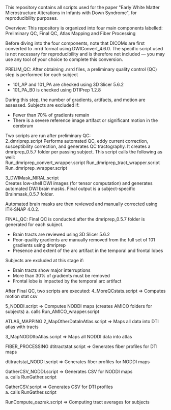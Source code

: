 This repository contains all scripts used for the paper "Early White Matter Microstructure Alterations in Infants with Down Syndrome", for reproducibility purposes. 

Overview: 
This repository is organized into four main components labelled: Preliminary QC, Final QC, Atlas Mapping and Fiber Processing 

Before diving into the four components, note that DICOMs are first converted to .nrrd format using DWIConvert_4.6.0. 
The specific script used is not necessary for reproducibility and is therefore not included — you may use any tool of your choice to complete this conversion. 

PRELIM_QC: After obtaining .nrrd files, a preliminary quality control (QC) step is performed for each subject 
- 101_AP and 101_PA are checked using 3D Slicer 5.6.2 
- 101_PA_B0 is checked using DTIPrep 1.2.8 

During this step, the number of gradients, artifacts, and motion are assessed. Subjects are excluded if: 
- Fewer than 70% of gradients remain 
- There is a severe reference image artifact or significant motion in the cerebrum 

Two scripts are run after preliminary QC:  
2_dmriprep.script 
Performs automated QC, eddy current correction, susceptibility correction, and generates QC tractography. It creates a dmriprep_0.5.7 folder per passing subject. 
This script calls the following as well:  
   Run_dmriprep_convert_wrapper.script 
   Run_dmriprep_tract_wrapper.script 
   Run_dmriprep_wrapper.script 

3_DWIMask_NIRAL.script  
Creates low-shell DWI images (for tensor computation) and generates automated DWI brain masks. Final output is a subject-specific Brainmask_0.5.7 folder. 

Automated brain masks are then reviewed and manually corrected using ITK-SNAP 4.0.2. 

FINAL_QC: Final QC is conducted after the dmriprep_0.5.7 folder is generated for each subject.  
- Brain tracts are reviewed using 3D Slicer 5.6.2 
- Poor-quality gradients are manually removed from the full set of 101 gradients using dmriprep 
- Presence and extent of the arc artifact in the temporal and frontal lobes 

Subjects are excluded at this stage if: 
- Brain tracts show major interruptions 
- More than 30% of gradients must be removed 
- Frontal lobe is impacted by the temporal arc artifact 

After Final QC, two scripts are executed: 
4_MoreQCstats.script => Computes motion stat csv 

5_NODDI.script => Computes NODDI maps (creates AMICO folders for subjects) 
   a. calls Run_AMICO_wrapper.script 

ATLAS_MAPPING 
2_MapOtherDataInAtlas.script => Maps all data into DTI atlas with tracts 
   
3_MapNODDItoAtlas.script => Maps all NODDI data into atlas 

FIBER_PROCESSING 
dtitractstat.script => Generates fiber profiles for DTI maps 

dtitractstat_NODDI.script => Generates fiber profiles for NODDI maps 

GatherCSV_NODDI.script => Generates CSV for NODDI maps   
   a. calls RunGather.script 
   
GatherCSV.script => Generates CSV for DTI profiles  
     a. calls RunGather.script 
     
RunCompute_oazrak.script => Computing tract averages for subjects 
